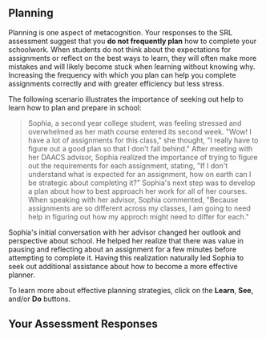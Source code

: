 ## Planning

Planning is one aspect of metacognition. Your responses to the SRL assessment suggest that you **do not frequently plan** how to complete your schoolwork. When students do not think about the expectations for assignments or reflect on the best ways to learn, they will often make more mistakes and will likely become stuck when learning without knowing why. Increasing the frequency with which you plan can help you complete assignments correctly and with greater efficiency but less stress. 

The following scenario illustrates the importance of seeking out help to learn how to plan and prepare in school:

> Sophia, a second year college student, was feeling stressed and overwhelmed as her math course entered its second week. "Wow! I have a lot of assignments for this class," she thought, "I really have to figure out a good plan so that I don't fall behind." After meeting with her DAACS advisor, Sophia realized the importance of trying to figure out the requirements for each assignment, stating, "If I don't understand what is expected for an assignment, how on earth can I be strategic about completing it?" Sophia's next step was to develop a plan about how to best approach her work for all of her courses. When speaking with her advisor, Sophia commented, "Because assignments are so different across my classes, I am going to need help in figuring out how my approch might need to differ for each."

Sophia's initial conversation with her advisor changed her outlook and perspective about school. He helped her realize that there was value in pausing and reflecting about an assignment for a few minutes before attempting to complete it. Having this realization naturally led Sophia to seek out additional assistance about how to become a more effective planner.

To learn more about effective planning strategies, click on the **Learn**, **See**, and/or **Do** buttons. 

## Your Assessment Responses
